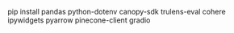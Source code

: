 pip install pandas python-dotenv canopy-sdk trulens-eval cohere ipywidgets pyarrow pinecone-client gradio


